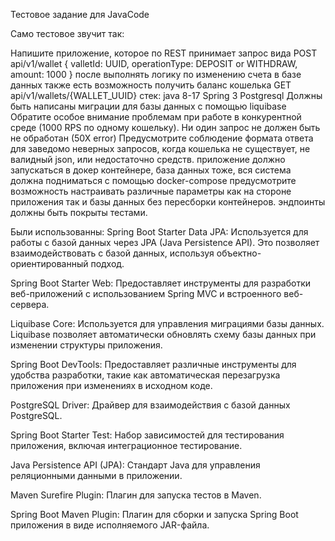 Тестовое задание для JavaCode

Само тестовое звучит так:

Напишите приложение, которое по REST принимает запрос вида
POST api/v1/wallet
{
valletId: UUID,
operationType: DEPOSIT or WITHDRAW,
amount: 1000
}
после выполнять логику по изменению счета в базе данных
также есть возможность получить баланс кошелька
GET api/v1/wallets/{WALLET_UUID}
стек:
java 8-17
Spring 3
Postgresql
Должны быть написаны миграции для базы данных с помощью liquibase
Обратите особое внимание проблемам при работе в конкурентной среде (1000 RPS по
одному кошельку). Ни один запрос не должен быть не обработан (50Х error)
Предусмотрите соблюдение формата ответа для заведомо неверных запросов, когда
кошелька не существует, не валидный json, или недостаточно средств.
приложение должно запускаться в докер контейнере, база данных тоже, вся система
должна подниматься с помощью docker-compose
предусмотрите возможность настраивать различные параметры как на стороне
приложения так и базы данных без пересборки контейнеров.
эндпоинты должны быть покрыты тестами.

Были использованны:
Spring Boot Starter Data JPA: Используется для работы с базой данных через JPA (Java Persistence API). Это позволяет взаимодействовать с базой данных, используя объектно-ориентированный подход.

Spring Boot Starter Web: Предоставляет инструменты для разработки веб-приложений с использованием Spring MVC и встроенного веб-сервера.

Liquibase Core: Используется для управления миграциями базы данных. Liquibase позволяет автоматически обновлять схему базы данных при изменении структуры приложения.

Spring Boot DevTools: Предоставляет различные инструменты для удобства разработки, такие как автоматическая перезагрузка приложения при изменениях в исходном коде.

PostgreSQL Driver: Драйвер для взаимодействия с базой данных PostgreSQL.

Spring Boot Starter Test: Набор зависимостей для тестирования приложения, включая интеграционное тестирование.

Java Persistence API (JPA): Стандарт Java для управления реляционными данными в приложении.

Maven Surefire Plugin: Плагин для запуска тестов в Maven.

Spring Boot Maven Plugin: Плагин для сборки и запуска Spring Boot приложения в виде исполняемого JAR-файла.

